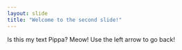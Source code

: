 ```yaml
---
layout: slide
title: "Welcome to the second slide!"
---
```

Is this my text Pippa? Meow!
Use the left arrow to go back!
